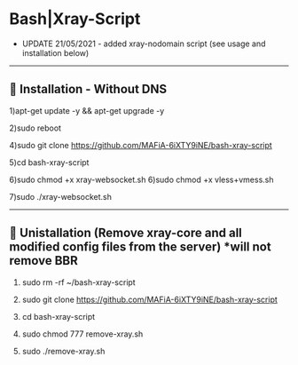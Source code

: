 # Bash|Xray-Script

* UPDATE 21/05/2021 - added xray-nodomain script (see usage and installation below)





------------------------------------------
## :book: Installation - Without DNS

1)apt-get update -y && apt-get upgrade -y

2)sudo reboot 

4)sudo git clone https://github.com/MAFiA-6iXTY9iNE/bash-xray-script

5)cd bash-xray-script

6)sudo chmod +x xray-websocket.sh
6)sudo chmod +x vless+vmess.sh

7)sudo ./xray-websocket.sh

------------------------------------------



## :book: Unistallation (Remove xray-core and all modified config files from the server) *will not remove BBR

1) sudo rm  -rf  ~/bash-xray-script

2) sudo git clone https://github.com/MAFiA-6iXTY9iNE/bash-xray-script

3) cd bash-xray-script

4) sudo chmod 777 remove-xray.sh

5) sudo ./remove-xray.sh


